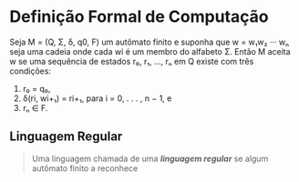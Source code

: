# Definição Formal de Computação
Seja M = (Q, Σ, δ, q0, F) um autômato finito e suponha que w = w₁w₂ ··· wₙ seja uma cadeia onde cada wi é um membro do alfabeto Σ. Então M aceita w se uma sequência de estados r₀, r₁, ..., rₙ em Q existe com três condições:
1. r₀ = q₀,
2. δ(ri, wi+₁) = ri+₁,
para i = 0, . . . , n − 1, e
3. rₙ ∈ F.

## Linguagem Regular

> Uma linguagem chamada de uma ***linguagem regular*** se algum autômato finito a reconhece

